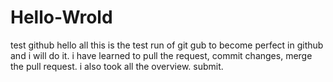 # Hello-Wrold
test github
hello all
this is the test run of git gub to become 
perfect in github and i will do it.
i have learned to pull the request, commit changes,
merge the pull request.
i also took all the overview.
submit.
